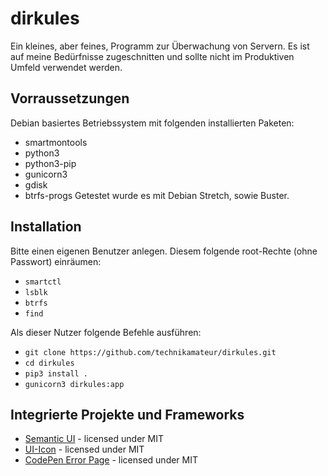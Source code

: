 # dirkules
Ein kleines, aber feines, Programm zur Überwachung von Servern. Es ist auf meine Bedürfnisse zugeschnitten und sollte nicht im Produktiven Umfeld verwendet werden.

## Vorraussetzungen
Debian basiertes Betriebssystem mit folgenden installierten Paketen:
- smartmontools
- python3
- python3-pip
- gunicorn3
- gdisk
- btrfs-progs
Getestet wurde es mit Debian Stretch, sowie Buster.

## Installation
Bitte einen eigenen Benutzer anlegen. Diesem folgende root-Rechte (ohne Passwort) einräumen:
- `smartctl`
- `lsblk`
- `btrfs`
- `find`

Als dieser Nutzer folgende Befehle ausführen:
- `git clone https://github.com/technikamateur/dirkules.git`
- `cd dirkules`
- `pip3 install .`
- `gunicorn3 dirkules:app`

## Integrierte Projekte und Frameworks
- [Semantic UI](https://github.com/Semantic-Org/Semantic-UI) - licensed under MIT
- [UI-Icon](https://github.com/Semantic-Org/UI-Icon/) - licensed under MIT
- [CodePen Error Page](https://codepen.io/saransh/pen/aezht) - licensed under MIT
